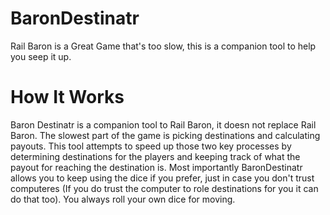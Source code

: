 BaronDestinatr
===============

Rail Baron is a Great Game that's too slow, this is a companion tool to help you seep it up.

How It Works
==
Baron Destinatr is a companion tool to Rail Baron, it doesn not replace Rail Baron.  The slowest part of the game is picking destinations and calculating payouts.  This tool attempts to speed up those two key processes by determining destinations for the players and keeping track of what the payout for reaching the destination is.  Most importantly BaronDestinatr allows you to keep using the dice if you prefer, just in case you don't trust computeres (If you do trust the computer to role destinations for you it can do that too).  You always roll your own dice for moving.
